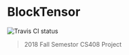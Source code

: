 # BlockTensor
![Travis CI status](https://travis-ci.org/yunik1004/BlockTensor.svg?branch=master)

> 2018 Fall Semestor CS408 Project
